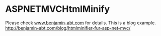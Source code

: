 ASPNETMVCHtmlMinify
===================

Please check www.benjamin-abt.com for details. This is a blog example.
http://benjamin-abt.com/blog/htmlminifier-fur-asp-net-mvc/
